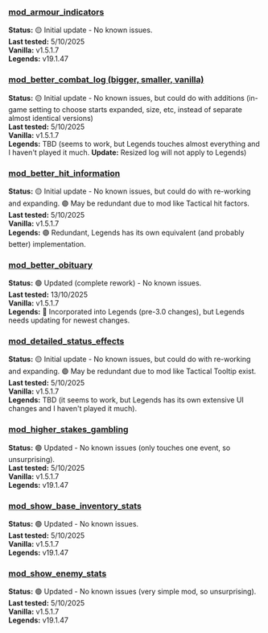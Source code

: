 <h3><a href="https://www.nexusmods.com/battlebrothers/mods/96?page=1">mod_armour_indicators</a></h3>
<b>Status:</b> 🟡 Initial update - No known issues.<br>
<b>Last tested:</b> 5/10/2025<br>
<b>Vanilla:</b> v1.5.1.7<br>
<b>Legends:</b> v19.1.47
<br>
<h3><a href="https://www.nexusmods.com/battlebrothers/mods/105">mod_better_combat_log (bigger, smaller, vanilla)</a></h3>
<b>Status:</b> 🟡 Initial update - No known issues, but could do with additions (in-game setting to choose starts expanded, size, etc, instead of separate almost identical versions)<br>
<b>Last tested:</b> 5/10/2025<br>
<b>Vanilla:</b> v1.5.1.7<br>
<b>Legends:</b> TBD (seems to work, but Legends touches almost everything and I haven't played it much. <b>Update:</b> Resized log will not apply to Legends)
<br>
<h3><a href="https://www.nexusmods.com/battlebrothers/mods/122">mod_better_hit_information</a></h3>
<b>Status:</b> 🟡 Initial update - No known issues, but could do with re-working and expanding. 🟣 May be redundant due to mod like Tactical hit factors.<br>
<b>Last tested:</b> 5/10/2025<br>
<b>Vanilla:</b> v1.5.1.7<br>
<b>Legends:</b> 🟣 Redundant, Legends has its own equivalent (and probably better) implementation.
<br>
<h3><a href="https://www.nexusmods.com/battlebrothers/mods/108">mod_better_obituary</a></h3>
<p>
<b>Status:</b> 🟢 Updated (complete rework) - No known issues.<br>
<b>Last tested:</b> 13/10/2025<br>
<b>Vanilla:</b> v1.5.1.7<br>
<b>Legends:</b> 🔵 Incorporated into Legends (pre-3.0 changes), but Legends needs updating for newest changes.
<br>
<h3><a href="https://www.nexusmods.com/battlebrothers/mods/103">mod_detailed_status_effects</a></h3>
<p>
<b>Status:</b> 🟡 Initial update - No known issues, but could do with re-working and expanding. 🟣 May be redundant due to mod like Tactical Tooltip exist.<br>
<b>Last tested:</b> 5/10/2025<br>
<b>Vanilla:</b> v1.5.1.7<br>
<b>Legends:</b> TBD (it seems to work, but Legends has its own extensive UI changes and I haven't played it much).
<br>
<h3><a href="https://www.nexusmods.com/battlebrothers/mods/121">mod_higher_stakes_gambling</a></h3>
<p>
<b>Status:</b> 🟢 Updated - No known issues (only touches one event, so unsurprising).<br>
<b>Last tested:</b> 5/10/2025<br>
<b>Vanilla:</b> v1.5.1.7<br>
<b>Legends:</b> v19.1.47
<br>
<h3><a href="https://www.nexusmods.com/battlebrothers/mods/97">mod_show_base_inventory_stats</a></h3>
<p>
<b>Status:</b> 🟢 Updated - No known issues.<br>
<b>Last tested:</b> 5/10/2025<br>
<b>Vanilla:</b> v1.5.1.7<br>
<b>Legends:</b> v19.1.47
<br>
<h3><a href="https://www.nexusmods.com/battlebrothers/mods/98">mod_show_enemy_stats</a></h3>
<p>
<b>Status:</b> 🟢 Updated - No known issues (very simple mod, so unsurprising).<br>
<b>Last tested:</b> 5/10/2025<br>
<b>Vanilla:</b> v1.5.1.7<br>
<b>Legends:</b> v19.1.47
</p>

